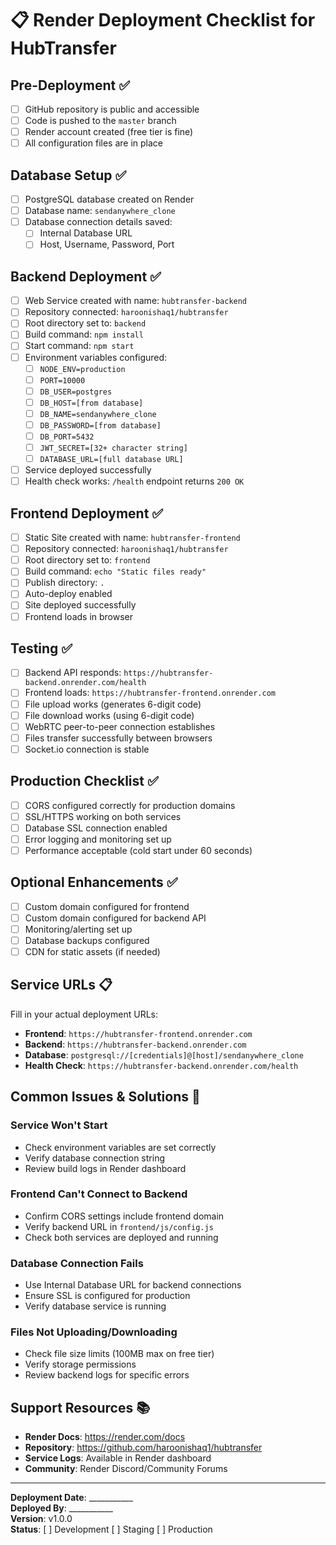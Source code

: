 # 📋 Render Deployment Checklist for HubTransfer

## Pre-Deployment ✅

- [ ] GitHub repository is public and accessible
- [ ] Code is pushed to the `master` branch
- [ ] Render account created (free tier is fine)
- [ ] All configuration files are in place

## Database Setup ✅

- [ ] PostgreSQL database created on Render
- [ ] Database name: `sendanywhere_clone`
- [ ] Database connection details saved:
  - [ ] Internal Database URL
  - [ ] Host, Username, Password, Port

## Backend Deployment ✅

- [ ] Web Service created with name: `hubtransfer-backend`
- [ ] Repository connected: `haroonishaq1/hubtransfer`
- [ ] Root directory set to: `backend`
- [ ] Build command: `npm install`
- [ ] Start command: `npm start`
- [ ] Environment variables configured:
  - [ ] `NODE_ENV=production`
  - [ ] `PORT=10000`
  - [ ] `DB_USER=postgres`
  - [ ] `DB_HOST=[from database]`
  - [ ] `DB_NAME=sendanywhere_clone`
  - [ ] `DB_PASSWORD=[from database]`
  - [ ] `DB_PORT=5432`
  - [ ] `JWT_SECRET=[32+ character string]`
  - [ ] `DATABASE_URL=[full database URL]`
- [ ] Service deployed successfully
- [ ] Health check works: `/health` endpoint returns `200 OK`

## Frontend Deployment ✅

- [ ] Static Site created with name: `hubtransfer-frontend`
- [ ] Repository connected: `haroonishaq1/hubtransfer`
- [ ] Root directory set to: `frontend`
- [ ] Build command: `echo "Static files ready"`
- [ ] Publish directory: `.`
- [ ] Auto-deploy enabled
- [ ] Site deployed successfully
- [ ] Frontend loads in browser

## Testing ✅

- [ ] Backend API responds: `https://hubtransfer-backend.onrender.com/health`
- [ ] Frontend loads: `https://hubtransfer-frontend.onrender.com`
- [ ] File upload works (generates 6-digit code)
- [ ] File download works (using 6-digit code)
- [ ] WebRTC peer-to-peer connection establishes
- [ ] Files transfer successfully between browsers
- [ ] Socket.io connection is stable

## Production Checklist ✅

- [ ] CORS configured correctly for production domains
- [ ] SSL/HTTPS working on both services
- [ ] Database SSL connection enabled
- [ ] Error logging and monitoring set up
- [ ] Performance acceptable (cold start under 60 seconds)

## Optional Enhancements ✅

- [ ] Custom domain configured for frontend
- [ ] Custom domain configured for backend API
- [ ] Monitoring/alerting set up
- [ ] Database backups configured
- [ ] CDN for static assets (if needed)

## Service URLs 📋

Fill in your actual deployment URLs:

- **Frontend**: `https://hubtransfer-frontend.onrender.com`
- **Backend**: `https://hubtransfer-backend.onrender.com`
- **Database**: `postgresql://[credentials]@[host]/sendanywhere_clone`
- **Health Check**: `https://hubtransfer-backend.onrender.com/health`

## Common Issues & Solutions 🔧

### Service Won't Start
- Check environment variables are set correctly
- Verify database connection string
- Review build logs in Render dashboard

### Frontend Can't Connect to Backend
- Confirm CORS settings include frontend domain
- Verify backend URL in `frontend/js/config.js`
- Check both services are deployed and running

### Database Connection Fails
- Use Internal Database URL for backend connections
- Ensure SSL is configured for production
- Verify database service is running

### Files Not Uploading/Downloading
- Check file size limits (100MB max on free tier)
- Verify storage permissions
- Review backend logs for specific errors

## Support Resources 📚

- **Render Docs**: https://render.com/docs
- **Repository**: https://github.com/haroonishaq1/hubtransfer
- **Service Logs**: Available in Render dashboard
- **Community**: Render Discord/Community Forums

---

**Deployment Date**: ___________  
**Deployed By**: ___________  
**Version**: v1.0.0  
**Status**: [ ] Development [ ] Staging [ ] Production
